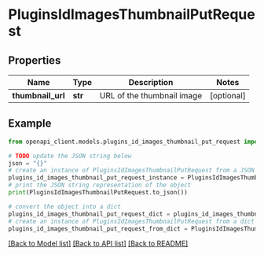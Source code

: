 # PluginsIdImagesThumbnailPutRequest


## Properties

Name | Type | Description | Notes
------------ | ------------- | ------------- | -------------
**thumbnail_url** | **str** | URL of the thumbnail image | [optional] 

## Example

```python
from openapi_client.models.plugins_id_images_thumbnail_put_request import PluginsIdImagesThumbnailPutRequest

# TODO update the JSON string below
json = "{}"
# create an instance of PluginsIdImagesThumbnailPutRequest from a JSON string
plugins_id_images_thumbnail_put_request_instance = PluginsIdImagesThumbnailPutRequest.from_json(json)
# print the JSON string representation of the object
print(PluginsIdImagesThumbnailPutRequest.to_json())

# convert the object into a dict
plugins_id_images_thumbnail_put_request_dict = plugins_id_images_thumbnail_put_request_instance.to_dict()
# create an instance of PluginsIdImagesThumbnailPutRequest from a dict
plugins_id_images_thumbnail_put_request_from_dict = PluginsIdImagesThumbnailPutRequest.from_dict(plugins_id_images_thumbnail_put_request_dict)
```
[[Back to Model list]](../README.md#documentation-for-models) [[Back to API list]](../README.md#documentation-for-api-endpoints) [[Back to README]](../README.md)


